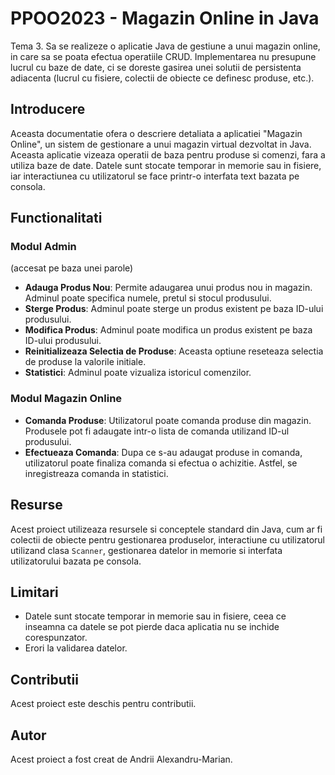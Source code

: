 # PPOO2023 - Magazin Online in Java
Tema 3. Sa se realizeze o aplicatie Java de gestiune a unui magazin online, in care sa se poata efectua operatiile CRUD. Implementarea nu presupune lucrul cu baze de date, ci se doreste gasirea unei solutii de persistenta adiacenta (lucrul cu fisiere, colectii de obiecte ce definesc produse, etc.).

## Introducere
Aceasta documentatie ofera o descriere detaliata a aplicatiei "Magazin Online", un sistem de gestionare a unui magazin virtual dezvoltat in Java. Aceasta aplicatie vizeaza operatii de baza pentru produse si comenzi, fara a utiliza baze de date. Datele sunt stocate temporar in memorie sau in fisiere, iar interactiunea cu utilizatorul se face printr-o interfata text bazata pe consola.

## Functionalitati

### Modul Admin
(accesat pe baza unei parole)

- **Adauga Produs Nou**: Permite adaugarea unui produs nou in magazin. Adminul poate specifica numele, pretul si stocul produsului.
- **Sterge Produs**: Adminul poate sterge un produs existent pe baza ID-ului produsului.
- **Modifica Produs**: Adminul poate modifica un produs existent pe baza ID-ului produsului.
- **Reinitializeaza Selectia de Produse**: Aceasta optiune reseteaza selectia de produse la valorile initiale.
- **Statistici**: Adminul poate vizualiza istoricul comenzilor.

### Modul Magazin Online

- **Comanda Produse**: Utilizatorul poate comanda produse din magazin. Produsele pot fi adaugate intr-o lista de comanda utilizand ID-ul produsului.
- **Efectueaza Comanda**: Dupa ce s-au adaugat produse in comanda, utilizatorul poate finaliza comanda si efectua o achizitie. Astfel, se inregistreaza comanda in statistici.

## Resurse

Acest proiect utilizeaza resursele si conceptele standard din Java, cum ar fi colectii de obiecte pentru gestionarea produselor, interactiune cu utilizatorul utilizand clasa `Scanner`, gestionarea datelor in memorie si interfata utilizatorului bazata pe consola.

## Limitari

- Datele sunt stocate temporar in memorie sau in fisiere, ceea ce inseamna ca datele se pot pierde daca aplicatia nu se inchide corespunzator.
- Erori la validarea datelor.

## Contributii

Acest proiect este deschis pentru contributii. 

## Autor

Acest proiect a fost creat de Andrii Alexandru-Marian.
